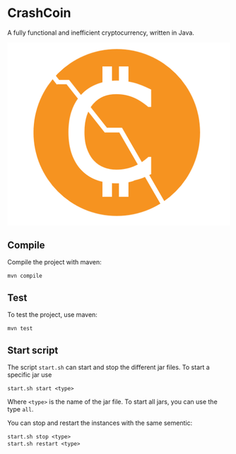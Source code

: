 # CrashCoin
A fully functional and inefficient cryptocurrency, written in Java.

![logo](./docs/logo.png "CrashCoin™")

## Compile
Compile the project with maven:
```
mvn compile
```

## Test
To test the project, use maven:
```
mvn test
```

## Start script
The script `start.sh` can start and stop the different jar files.  To start a specific jar use
```
start.sh start <type>
```
Where `<type>` is the name of the jar file.  To start all jars, you can use the type `all`.            
             
You can stop and restart the instances with the same sementic: 
```
start.sh stop <type>
start.sh restart <type>
```
